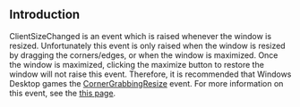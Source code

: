 ## Introduction

ClientSizeChanged is an event which is raised whenever the window is resized. Unfortunately this event is only raised when the window is resized by dragging the corners/edges, or when the window is maximized. Once the window is maximized, clicking the maximize button to restore the window will not raise this event. Therefore, it is recommended that Windows Desktop games the [CornerGrabbingResize](/documentation/api/flatredball/flatredballservices/cornergrabbingresize.md) event. For more information on this event, see the [this page](http://msdn.microsoft.com/en-us/library/microsoft.xna.framework.gamewindow.clientsizechanged.aspx).
